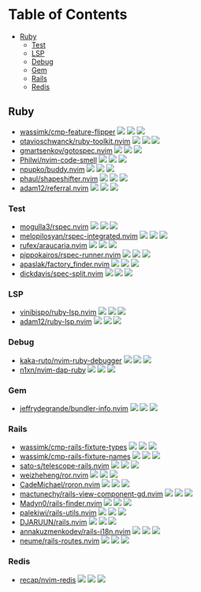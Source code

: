 # Table of Contents

<!-- toc -->

- [Ruby](#ruby)
  * [Test](#test)
  * [LSP](#lsp)
  * [Debug](#debug)
  * [Gem](#gem)
  * [Rails](#rails)
  * [Redis](#redis)

<!-- tocstop -->

## Ruby

- [wassimk/cmp-feature-flipper](https://github.com/wassimk/cmp-feature-flipper) ![](https://img.shields.io/github/stars/wassimk/cmp-feature-flipper) ![](https://img.shields.io/github/last-commit/wassimk/cmp-feature-flipper) ![](https://img.shields.io/github/commit-activity/y/wassimk/cmp-feature-flipper)
- [otavioschwanck/ruby-toolkit.nvim](https://github.com/otavioschwanck/ruby-toolkit.nvim) ![](https://img.shields.io/github/stars/otavioschwanck/ruby-toolkit.nvim) ![](https://img.shields.io/github/last-commit/otavioschwanck/ruby-toolkit.nvim) ![](https://img.shields.io/github/commit-activity/y/otavioschwanck/ruby-toolkit.nvim)
- [gmartsenkov/gotospec.nvim](https://github.com/gmartsenkov/gotospec.nvim) ![](https://img.shields.io/github/stars/gmartsenkov/gotospec.nvim) ![](https://img.shields.io/github/last-commit/gmartsenkov/gotospec.nvim) ![](https://img.shields.io/github/commit-activity/y/gmartsenkov/gotospec.nvim)
- [Philwi/nvim-code-smell](https://github.com/Philwi/nvim-code-smell) ![](https://img.shields.io/github/stars/Philwi/nvim-code-smell) ![](https://img.shields.io/github/last-commit/Philwi/nvim-code-smell) ![](https://img.shields.io/github/commit-activity/y/Philwi/nvim-code-smell)
- [npupko/buddy.nvim](https://github.com/npupko/buddy.nvim) ![](https://img.shields.io/github/stars/npupko/buddy.nvim) ![](https://img.shields.io/github/last-commit/npupko/buddy.nvim) ![](https://img.shields.io/github/commit-activity/y/npupko/buddy.nvim)
- [phaul/shapeshifter.nvim](https://github.com/phaul/shapeshifter.nvim) ![](https://img.shields.io/github/stars/phaul/shapeshifter.nvim) ![](https://img.shields.io/github/last-commit/phaul/shapeshifter.nvim) ![](https://img.shields.io/github/commit-activity/y/phaul/shapeshifter.nvim)
- [adam12/referral.nvim](https://github.com/adam12/referral.nvim) ![](https://img.shields.io/github/stars/adam12/referral.nvim) ![](https://img.shields.io/github/last-commit/adam12/referral.nvim) ![](https://img.shields.io/github/commit-activity/y/adam12/referral.nvim)

### Test

- [mogulla3/rspec.nvim](https://github.com/mogulla3/rspec.nvim) ![](https://img.shields.io/github/stars/mogulla3/rspec.nvim) ![](https://img.shields.io/github/last-commit/mogulla3/rspec.nvim) ![](https://img.shields.io/github/commit-activity/y/mogulla3/rspec.nvim)
- [melopilosyan/rspec-integrated.nvim](https://github.com/melopilosyan/rspec-integrated.nvim) ![](https://img.shields.io/github/stars/melopilosyan/rspec-integrated.nvim) ![](https://img.shields.io/github/last-commit/melopilosyan/rspec-integrated.nvim) ![](https://img.shields.io/github/commit-activity/y/melopilosyan/rspec-integrated.nvim)
- [rufex/araucaria.nvim](https://github.com/rufex/araucaria.nvim) ![](https://img.shields.io/github/stars/rufex/araucaria.nvim) ![](https://img.shields.io/github/last-commit/rufex/araucaria.nvim) ![](https://img.shields.io/github/commit-activity/y/rufex/araucaria.nvim)
- [pippokairos/rspec-runner.nvim](https://github.com/pippokairos/rspec-runner.nvim) ![](https://img.shields.io/github/stars/pippokairos/rspec-runner.nvim) ![](https://img.shields.io/github/last-commit/pippokairos/rspec-runner.nvim) ![](https://img.shields.io/github/commit-activity/y/pippokairos/rspec-runner.nvim)
- [apaslak/factory_finder.nvim](https://github.com/apaslak/factory_finder.nvim) ![](https://img.shields.io/github/stars/apaslak/factory_finder.nvim) ![](https://img.shields.io/github/last-commit/apaslak/factory_finder.nvim) ![](https://img.shields.io/github/commit-activity/y/apaslak/factory_finder.nvim)
- [dickdavis/spec-split.nvim](https://github.com/dickdavis/spec-split.nvim) ![](https://img.shields.io/github/stars/dickdavis/spec-split.nvim) ![](https://img.shields.io/github/last-commit/dickdavis/spec-split.nvim) ![](https://img.shields.io/github/commit-activity/y/dickdavis/spec-split.nvim)

### LSP

- [vinibispo/ruby-lsp.nvim](https://github.com/vinibispo/ruby-lsp.nvim) ![](https://img.shields.io/github/stars/vinibispo/ruby-lsp.nvim) ![](https://img.shields.io/github/last-commit/vinibispo/ruby-lsp.nvim) ![](https://img.shields.io/github/commit-activity/y/vinibispo/ruby-lsp.nvim)
- [adam12/ruby-lsp.nvim](https://github.com/adam12/ruby-lsp.nvim) ![](https://img.shields.io/github/stars/adam12/ruby-lsp.nvim) ![](https://img.shields.io/github/last-commit/adam12/ruby-lsp.nvim) ![](https://img.shields.io/github/commit-activity/y/adam12/ruby-lsp.nvim)

### Debug

- [kaka-ruto/nvim-ruby-debugger](https://github.com/kaka-ruto/nvim-ruby-debugger) ![](https://img.shields.io/github/stars/kaka-ruto/nvim-ruby-debugger) ![](https://img.shields.io/github/last-commit/kaka-ruto/nvim-ruby-debugger) ![](https://img.shields.io/github/commit-activity/y/kaka-ruto/nvim-ruby-debugger)
- [n1xn/nvim-dap-ruby](https://github.com/n1xn/nvim-dap-ruby) ![](https://img.shields.io/github/stars/n1xn/nvim-dap-ruby) ![](https://img.shields.io/github/last-commit/n1xn/nvim-dap-ruby) ![](https://img.shields.io/github/commit-activity/y/n1xn/nvim-dap-ruby)

### Gem

- [jeffrydegrande/bundler-info.nvim](https://github.com/jeffrydegrande/bundler-info.nvim) ![](https://img.shields.io/github/stars/jeffrydegrande/bundler-info.nvim) ![](https://img.shields.io/github/last-commit/jeffrydegrande/bundler-info.nvim) ![](https://img.shields.io/github/commit-activity/y/jeffrydegrande/bundler-info.nvim)

### Rails

- [wassimk/cmp-rails-fixture-types](https://github.com/wassimk/cmp-rails-fixture-types) ![](https://img.shields.io/github/stars/wassimk/cmp-rails-fixture-types) ![](https://img.shields.io/github/last-commit/wassimk/cmp-rails-fixture-types) ![](https://img.shields.io/github/commit-activity/y/wassimk/cmp-rails-fixture-types)
- [wassimk/cmp-rails-fixture-names](https://github.com/wassimk/cmp-rails-fixture-names) ![](https://img.shields.io/github/stars/wassimk/cmp-rails-fixture-names) ![](https://img.shields.io/github/last-commit/wassimk/cmp-rails-fixture-names) ![](https://img.shields.io/github/commit-activity/y/wassimk/cmp-rails-fixture-names)
- [sato-s/telescope-rails.nvim](https://github.com/sato-s/telescope-rails.nvim) ![](https://img.shields.io/github/stars/sato-s/telescope-rails.nvim) ![](https://img.shields.io/github/last-commit/sato-s/telescope-rails.nvim) ![](https://img.shields.io/github/commit-activity/y/sato-s/telescope-rails.nvim)
- [weizheheng/ror.nvim](https://github.com/weizheheng/ror.nvim) ![](https://img.shields.io/github/stars/weizheheng/ror.nvim) ![](https://img.shields.io/github/last-commit/weizheheng/ror.nvim) ![](https://img.shields.io/github/commit-activity/y/weizheheng/ror.nvim)
- [CadeMichael/roron.nvim](https://github.com/CadeMichael/roron.nvim) ![](https://img.shields.io/github/stars/CadeMichael/roron.nvim) ![](https://img.shields.io/github/last-commit/CadeMichael/roron.nvim) ![](https://img.shields.io/github/commit-activity/y/CadeMichael/roron.nvim)
- [mactunechy/rails-view-component-gd.nvim](https://github.com/mactunechy/rails-view-component-gd.nvim) ![](https://img.shields.io/github/stars/mactunechy/rails-view-component-gd.nvim) ![](https://img.shields.io/github/last-commit/mactunechy/rails-view-component-gd.nvim) ![](https://img.shields.io/github/commit-activity/y/mactunechy/rails-view-component-gd.nvim)
- [Madyn0/rails-finder.nvim](https://github.com/Madyn0/rails-finder.nvim) ![](https://img.shields.io/github/stars/Madyn0/rails-finder.nvim) ![](https://img.shields.io/github/last-commit/Madyn0/rails-finder.nvim) ![](https://img.shields.io/github/commit-activity/y/Madyn0/rails-finder.nvim)
- [palekiwi/rails-utils.nvim](https://github.com/palekiwi/rails-utils.nvim) ![](https://img.shields.io/github/stars/palekiwi/rails-utils.nvim) ![](https://img.shields.io/github/last-commit/palekiwi/rails-utils.nvim) ![](https://img.shields.io/github/commit-activity/y/palekiwi/rails-utils.nvim)
- [DJARUUN/rails.nvim](https://github.com/DJARUUN/rails.nvim) ![](https://img.shields.io/github/stars/DJARUUN/rails.nvim) ![](https://img.shields.io/github/last-commit/DJARUUN/rails.nvim) ![](https://img.shields.io/github/commit-activity/y/DJARUUN/rails.nvim)
- [annakuzmenkodev/rails-i18n.nvim](https://github.com/annakuzmenkodev/rails-i18n.nvim) ![](https://img.shields.io/github/stars/annakuzmenkodev/rails-i18n.nvim) ![](https://img.shields.io/github/last-commit/annakuzmenkodev/rails-i18n.nvim) ![](https://img.shields.io/github/commit-activity/y/annakuzmenkodev/rails-i18n.nvim)
- [neume/rails-routes.nvim](https://github.com/neume/rails-routes.nvim) ![](https://img.shields.io/github/stars/neume/rails-routes.nvim) ![](https://img.shields.io/github/last-commit/neume/rails-routes.nvim) ![](https://img.shields.io/github/commit-activity/y/neume/rails-routes.nvim)

### Redis

- [recap/nvim-redis](https://github.com/recap/nvim-redis) ![](https://img.shields.io/github/stars/recap/nvim-redis) ![](https://img.shields.io/github/last-commit/recap/nvim-redis) ![](https://img.shields.io/github/commit-activity/y/recap/nvim-redis)
